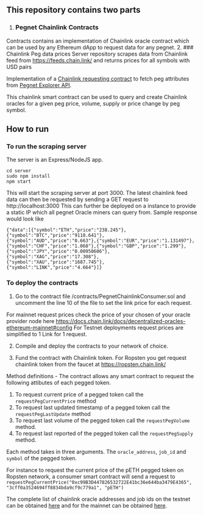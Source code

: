 ## This repository contains two parts
1. ### Pegnet Chainlink Contracts 
Contracts contains an implementation of Chainlink oracle contract which can be used by any Ethereum dApp to request data for any pegnet.
2. ### Chainlink Peg data prices 
Server repository scrapes data from Chainlink feed from https://feeds.chain.link/ and returns prices for all symbols with USD pairs


Implementation of a [Chainlink requesting contract](https://docs.chain.link/docs/create-a-chainlinked-project) to fetch peg attributes from 
[Pegnet Explorer API](https://pegnetmarketcap.com/).

This chainlink smart contract can be used to query and create Chainlink oracles for a given peg price, volume, supply or price change by peg symbol.

## How to run

### To run the scraping server
The server is an Express/NodeJS app.
```
cd server
sudo npm install
npm start
```
This will start the scraping server at port 3000. The latest chainlink feed data can then be requested by sending a GET request to http://localhost:3000
This can further be deployed on a instance to provide a static IP which all pegnet Oracle miners can query from.
Sample response would look like

```
{"data":[{"symbol":"ETH","price":"238.245"},{"symbol":"BTC","price":"9118.641"},
{"symbol":"AUD","price":"0.663"},{"symbol":"EUR","price":"1.131497"},
{"symbol":"CHF","price":"1.068"},{"symbol":"GBP","price":"1.299"},
{"symbol":"JPY","price":"0.00950606"},{"symbol":"XAG","price":"17.308"},
{"symbol":"XAU","price":"1687.745"},{"symbol":"LINK","price":"4.664"}]}
```

### To deploy the contracts
1. Go to the contract file /contracts/PegnetChainlinkConsumer.sol and uncomment the line 10 of the file to set the link price for each request.

For mainnet request prices check the price of your chosen of your oracle provider node here https://docs.chain.link/docs/decentralized-oracles-ethereum-mainnet#config
For Testnet deployments request prices are simplified to 1 Link for 1 request.

2. Compile and deploy the contracts to your network of choice.

3. Fund the contract with Chainlink token. 
For Ropsten you get request chainlink token from the faucet at https://ropsten.chain.link/



Method definitions -
The contract allows any smart contract to request the following attibutes of each pegged token.

1. To request current price of a pegged token call the `requestPegCurrentPrice` method
2. To request last updated timestamp of a pegged token call the `requestPegLastUpdate` method
3. To request last volume of the pegged token call the `requestPegVolume` method.
4. To request last reported of the pegged token call the `requestPegSupply` method.


Each method takes in three arguments.
The `oracle_address`, `job_id` and `symbol` of the pegged token.


For instance to request the current price of the pETH pegged token on Ropsten network, a consumer smart contract will send a request to 
`requestPegCurrentPrice("0xc99B3D447826532722E41bc36e644ba3479E4365", "3cff0a3524694ff8834bda9cf9c779a1", "pETH")`

The complete list of chainlink oracle addresses and job ids on the testnet can be obtained [here](https://docs.chain.link/docs/testnet-oracles) and for the mainnet can be obtained [here](https://docs.chain.link/docs/decentralized-oracles-ethereum-mainnet#config).